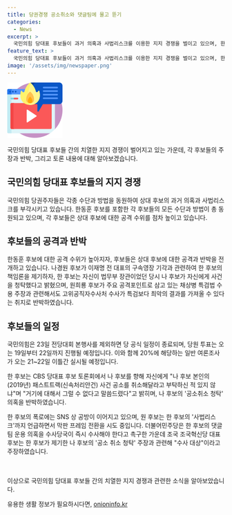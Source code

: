 ```yaml
---
title: 당권경쟁 공소취소와 댓글팀에 물고 뜯기
categories:
  - News
excerpt: >
  국민의힘 당대표 후보들이 과거 의혹과 사법리스크를 이용한 지지 경쟁을 벌이고 있으며, 한동훈 후보는 나경원 후보의 공론당 폭로에 반격하고 있다. 후보들은 방송토론회와 당원 투표를 남겨두고 치열한 경쟁을 펼치고 있으며 SNS를 통한 공방으로 전당대회가 과열되는 양상이다. 특히 한 후보는 공수처 수사가 특검보다 더 위험하다는 주장을 내세우고 있으며, 원 후보는 프레임 전환을 시도하고 있다. 더불어민주당과 야당도 이번 전당대회에 대한 관심을 고조시키고 있다.
feature_text: >
  국민의힘 당대표 후보들이 과거 의혹과 사법리스크를 이용한 지지 경쟁을 벌이고 있으며, 한동훈 후보는 나경원 후보의 공론당 폭로에 반격하고 있다. 후보들은 방송토론회와 당원 투표를 남겨두고 치열한 경쟁을 펼치고 있으며 SNS를 통한 공방으로 전당대회가 과열되는 양상이다. 특히 한 후보는 공수처 수사가 특검보다 더 위험하다는 주장을 내세우고 있으며, 원 후보는 프레임 전환을 시도하고 있다. 더불어민주당과 야당도 이번 전당대회에 대한 관심을 고조시키고 있다.
image: '/assets/img/newspaper.png'
---
```


<p><img src="/assets/img/news.png" alt="rentncar 속보" /></p>

<p>국민의힘 당대표 후보들 간의 치열한 지지 경쟁이 벌어지고 있는 가운데, 각 후보들의 주장과 반박, 그리고 토론 내용에 대해 알아보겠습니다.</p>

<h2 data-ke-size="size26">국민의힘 당대표 후보들의 지지 경쟁</h2>

<p>국민의힘 당권주자들은 각종 수단과 방법을 동원하여 상대 후보의 과거 의혹과 사법리스크를 부각시키고 있습니다. 한동훈 후보를 포함한 각 후보들의 모든 수단과 방법이 총 동원되고 있으며, 각 후보들은 상대 후보에 대한 공격 수위를 점차 높이고 있습니다.</p>

<h2 data-ke-size="size26">후보들의 공격과 반박</h2>

<p>한동훈 후보에 대한 공격 수위가 높아지자, 후보들은 상대 후보에 대한 공격과 반박을 전개하고 있습니다. 나경원 후보가 이재명 전 대표의 구속영장 기각과 관련하여 한 후보의 책임론을 제기하자, 한 후보는 자신이 법무부 장관이었던 당시 나 후보가 자신에게 사건을 청탁했다고 밝혔으며, 원희룡 후보가 주요 공격포인트로 삼고 있는 채상병 특검법 수용 주장과 관련해서도 고위공직자수사처 수사가 특검보다 최악의 결과를 가져올 수 있다는 취지로 반박하였습니다.</p>

<h2 data-ke-size="size26">후보들의 일정</h2>

<p>국민의힘은 23일 전당대회 본행사를 제외하면 당 공식 일정이 종료되며, 당원 투표는 오는 19일부터 22일까지 진행될 예정입니다. 이와 함께 20%에 해당하는 일반 여론조사가 오는 21~22일 이틀간 실시될 예정입니다.</p>

<p>한 후보는 CBS 당대표 후보 토론회에서 나 후보를 향해 자신에게 "나 후보 본인의 (2019년) 패스트트랙(신속처리안건) 사건 공소를 취소해달라고 부탁하신 적 있지 않냐"며 "거기에 대해서 그럴 수 없다고 말씀드렸다"고 밝히며, 나 후보의 '공소취소 청탁' 의혹을 반박하였습니다.</p>

<p>한 후보의 폭로에는 SNS 상 공방이 이어지고 있으며, 원 후보는 한 후보의 '사법리스크'까지 언급하면서 막판 프레임 전환을 시도 중입니다. 더불어민주당은 한 후보의 댓글팀 운용 의혹을 수사당국이 즉시 수사해야 한다고 촉구한 가운데 조국 조국혁신당 대표 후보는 한 후보가 제기한 나 후보의 '공소 취소 청탁' 주장과 관련해 "수사 대상"이라고 주장하였습니다.</p>

<p><br><br>
이상으로 국민의힘 당대표 후보들 간의 치열한 지지 경쟁과 관련한 소식을 알아보았습니다.</p>
유용한 생활 정보가 필요하시다면, <a href="https://onioninfo.kr" rel="dofollow">onioninfo.kr</a>


